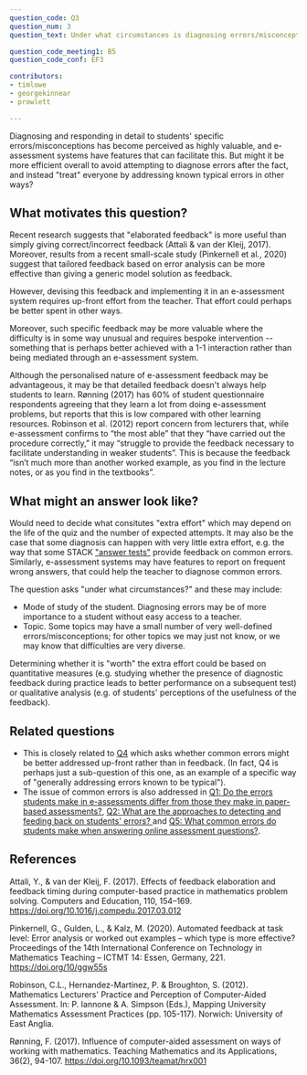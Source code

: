 ```yaml
---
question_code: Q3 
question_num: 3 
question_text: Under what circumstances is diagnosing errors/misconceptions worth the extra effort, as compared with generally addressing errors known to be typical? 

question_code_meeting1: B5 
question_code_conf: EF3 

contributors: 
- timlowe
- georgekinnear
- prowlett

---
```

Diagnosing and responding in detail to students' specific errors/misconceptions has become perceived as highly valuable, and e-assessment systems have features that can facilitate this. But might it be more efficient overall to avoid attempting to diagnose errors after the fact, and instead "treat" everyone by addressing known typical errors in other ways?

## What motivates this question?

Recent research suggests that "elaborated feedback" is more useful than simply giving correct/incorrect feedback (Attali & van der Kleij, 2017). Moreover, results from a recent small-scale study (Pinkernell et al., 2020) suggest that tailored feedback based on error analysis can be more effective than giving a generic model solution as feedback.

However, devising this feedback and implementing it in an e-assessment system requires up-front effort from the teacher. That effort could perhaps be better spent in other ways. 

Moreover, such specific feedback may be more valuable where the difficulty is in some way unusual and requires bespoke intervention -- something that is perhaps better achieved with a 1-1 interaction rather than being mediated through an e-assessment system.

Although the personalised nature of e-assessment feedback may be advantageous, it may be that detailed feedback doesn't always help students to learn. Rønning (2017) has 60% of student questionnaire respondents agreeing that they learn a lot from doing e-assessment problems, but reports that this is low compared with other learning resources. Robinson et al. (2012) report concern from lecturers that, while e-assessment confirms to “the most able” that they “have carried out the procedure correctly,” it may “struggle to provide the feedback necessary to facilitate understanding in weaker students”. This is because the feedback “isn’t much more than another worked example, as you find in the lecture notes, or as you find in the textbooks”.

## What might an answer look like?

Would need to decide what consitutes "extra effort" which may depend on the life of the quiz and the number of expected attempts. It may also be the case that some diagnosis can happen with very little extra effort, e.g. the way that some STACK ["answer tests"](http://docs.stack-assessment.org/en/Authoring/Answer_tests/) provide feedback on common errors. Similarly, e-assessment systems may have features to report on frequent wrong answers, that could help the teacher to diagnose common errors.

The question asks "under what circumstances?" and these may include:

* Mode of study of the student. Diagnosing errors may be of more importance to a student without easy access to a teacher.
* Topic. Some topics may have a small number of very well-defined errors/misconceptions; for other topics we may just not know, or we may know that difficulties are very diverse.

Determining whether it is "worth" the extra effort could be based on quantitative measures (e.g. studying whether the presence of diagnostic feedback during practice leads to better performance on a subsequent test) or qualitative analysis (e.g. of students' perceptions of the usefulness of the feedback).

## Related questions

* This is closely related to [Q4](Q4) which asks whether common errors might be better addressed up-front rather than in feedback. (In fact, Q4 is perhaps just a sub-question of this one, as an example of a specific way of "generally addressing errors known to be typical").
* The issue of common errors is also addressed in [Q1: Do the errors students make in e-assessments differ from those they make in paper-based assessments?](Q1), [Q2: What are the approaches to detecting and feeding back on students' errors? ](Q2) and [Q5: What common errors do students make when answering online assessment questions?](Q5).

## References

Attali, Y., & van der Kleij, F. (2017). Effects of feedback elaboration and feedback timing during computer-based practice in mathematics problem solving. Computers and Education, 110, 154–169. https://doi.org/10.1016/j.compedu.2017.03.012

Pinkernell, G., Gulden, L., & Kalz, M. (2020). Automated feedback at task level: Error analysis or worked out examples – which type is more effective? Proceedings of the 14th International Conference on Technology in Mathematics Teaching – ICTMT 14: Essen, Germany, 221. https://doi.org/10/ggw55s

Robinson, C.L., Hernandez-Martinez, P. & Broughton, S. (2012). Mathematics Lecturers' Practice and Perception of Computer-Aided Assessment. In: P. Iannone & A. Simpson (Eds.), Mapping University Mathematics Assessment Practices (pp. 105-117). Norwich: University of East Anglia.

Rønning, F. (2017). Influence of computer-aided assessment on ways of working with mathematics. Teaching Mathematics and its Applications, 36(2), 94-107. https://doi.org/10.1093/teamat/hrx001
